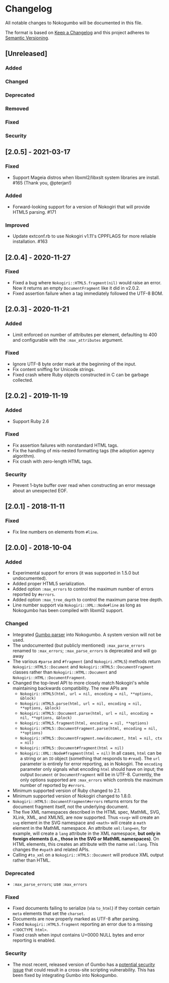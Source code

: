 # Changelog

All notable changes to Nokogumbo will be documented in this file.

The format is based on [Keep a Changelog](http://keepachangelog.com/en/1.0.0/)
and this project adheres to [Semantic Versioning](http://semver.org/spec/v2.0.0.html).

## [Unreleased]
### Added
### Changed
### Deprecated
### Removed
### Fixed
### Security

## [2.0.5] - 2021-03-17
### Fixed
- Support Mageia distros when libxml2/libxslt system libraries are install. #165 (Thank you,
  @pterjan!)

### Added
- Forward-looking support for a version of Nokogiri that will provide HTML5 parsing. #171

### Improved
- Update extconf.rb to use Nokogiri v1.11's CPPFLAGS for more reliable installation. #163


## [2.0.4] - 2020-11-27
### Fixed
- Fixed a bug where `Nokogiri::HTML5.fragment(nil)` would raise an error. Now
  it returns an empty `DocumentFragment` like it did in v2.0.2.
- Fixed assertion failure when a tag immediately followed the UTF-8 BOM.


## [2.0.3] - 2020-11-21
### Added
- Limit enforced on number of attributes per element, defaulting to 400 and
  configurable with the `:max_attributes` argument.
### Fixed
- Ignore UTF-8 byte order mark at the beginning of the input.
- Fix content sniffing for Unicode strings.
- Fixed crash where Ruby objects constructed in C can be garbage collected.

## [2.0.2] - 2019-11-19
### Added
- Support Ruby 2.6
### Fixed
- Fix assertion failures with nonstandard HTML tags.
- Fix the handling of mis-nested formatting tags (the adoption agency
  algorithm).
- Fix crash with zero-length HTML tags.
### Security
- Prevent 1-byte buffer over read when constructing an error message about an
  unexpected EOF.

## [2.0.1] - 2018-11-11
### Fixed
- Fix line numbers on elements from `#line`.

## [2.0.0] - 2018-10-04
### Added
- Experimental support for errors (it was supported in 1.5.0 but
  undocumented).
- Added proper HTML5 serialization.
- Added option `:max_errors` to control the maximum number of errors reported
  by `#errors`.
- Added option `:max_tree_depth` to control the maximum parse tree depth.
- Line number support via `Nokogiri::XML::Node#line` as long as Nokogumbo has
  been compiled with libxml2 support.

### Changed
- Integrated [Gumbo parser](https://github.com/google/gumbo-parser) into
  Nokogumbo. A system version will not be used.
- The undocumented (but publicly mentioned) `:max_parse_errors` renamed to `:max_errors`;
  `:max_parse_errors` is deprecated and will go away
- The various `#parse` and `#fragment` (and `Nokogiri.HTML5`) methods return
  `Nokogiri::HTML5::Document` and `Nokogiri::HTML5::DocumentFragment` classes
  rather than `Nokogiri::HTML::Document` and
  `Nokogiri::HTML::DocumentFragment`.
- Changed the top-level API to more closely match Nokogiri's while maintaining
  backwards compatibility. The new APIs are
  * `Nokogiri::HTML5(html, url = nil, encoding = nil, **options, &block)`
  * `Nokogiri::HTML5.parse(html, url = nil, encoding = nil, **options, &block)`
  * `Nokogiri::HTML5::Document.parse(html, url = nil, encoding = nil, **options, &block)`
  * `Nokogiri::HTML5.fragment(html, encoding = nil, **options)`
  * `Nokogiri::HTML5::DocumentFragment.parse(html, encoding = nil, **options)`
  * `Nokogiri::HTML5::DocumentFragment.new(document, html = nil, ctx = nil)`
  * `Nokogiri::HTML5::Document#fragment(html = nil)`
  * `Nokogiri::XML::Node#fragment(html = nil)`
  In all cases, `html` can be a string or an `IO` object (something that
  responds to `#read`). The `url` parameter is entirely for error reporting,
  as in Nokogiri. The `encoding` parameter only signals what encoding `html`
  should have on input; the output `Document` or `DocumentFragment` will be in
  UTF-8. Currently, the only options supported are `:max_errors` which controls
  the maximum number of reported by `#errors`.
- Minimum supported version of Ruby changed to 2.1.
- Minimum supported version of Nokogiri changed to 1.8.0.
- `Nokogiri::HTML5::DocumentFragment#errors` returns errors for the document
  fragment itself, not the underlying document.
- The five XML namespaces described in the HTML spec, MathML, SVG, XLink, XML,
  and XMLNS, are now supported. Thus `<svg>` will create an `svg` element in
  the SVG namespace and `<math>` will create a `math` element in the MathML
  namespace. An attribute `xml:lang=en`, for example, will create a `lang`
  attribute in the XML namespace, **but only in foreign elements (i.e., those
  in the SVG or MathML namespaces)**. On HTML elements, this creates an
  attribute with the name `xml:lang`. This changes the `#xpath` and related
  APIs.
- Calling `#to_xml` on a `Nokogiri::HTML5::Document` will produce XML output
  rather than HTML.

### Deprecated
- `:max_parse_errors`; use `:max_errors`

### Fixed
- Fixed documents failing to serialize (via `to_html`) if they contain certain
  `meta` elements that set the `charset`.
- Documents are now properly marked as UTF-8 after parsing.
- Fixed `Nokogiri::HTML5.fragment` reporting an error due to a missing
  `<!DOCTYPE html>`.
- Fixed crash when input contains U+0000 NULL bytes and error reporting is
  enabled.

### Security
- The most recent, released version of Gumbo has a [potential security
  issue](https://github.com/google/gumbo-parser/pull/375) that could result in
  a cross-site scripting vulnerability. This has been fixed by integrating
  Gumbo into Nokogumbo.

